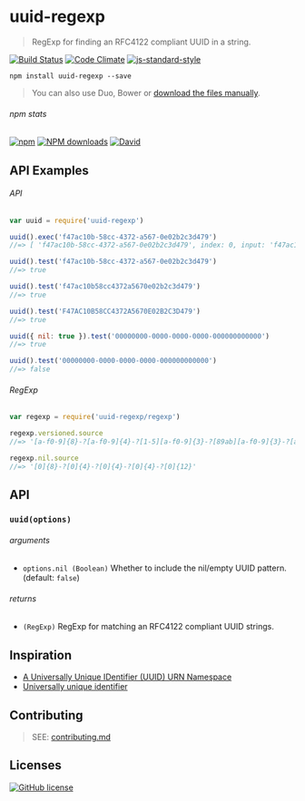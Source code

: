 # uuid-regexp
> RegExp for finding an RFC4122 compliant UUID in a string.

[![Build Status](http://img.shields.io/travis/wilmoore/uuid-regexp.js.svg)](https://travis-ci.org/wilmoore/uuid-regexp.js) [![Code Climate](https://codeclimate.com/github/wilmoore/uuid-regexp.js/badges/gpa.svg)](https://codeclimate.com/github/wilmoore/uuid-regexp.js) [![js-standard-style](https://img.shields.io/badge/code%20style-standard-brightgreen.svg?style=flat)](https://github.com/feross/standard)

```shell
npm install uuid-regexp --save
```

> You can also use Duo, Bower or [download the files manually](https://github.com/wilmoore/uuid-regexp.js/releases).

###### npm stats

[![npm](https://img.shields.io/npm/v/uuid-regexp.svg)](https://www.npmjs.org/package/uuid-regexp) [![NPM downloads](http://img.shields.io/npm/dm/uuid-regexp.svg)](https://www.npmjs.org/package/uuid-regexp) [![David](https://img.shields.io/david/wilmoore/uuid-regexp.js.svg)](https://david-dm.org/wilmoore/uuid-regexp.js)

## API Examples

###### API

```js
var uuid = require('uuid-regexp')

uuid().exec('f47ac10b-58cc-4372-a567-0e02b2c3d479')
//=> [ 'f47ac10b-58cc-4372-a567-0e02b2c3d479', index: 0, input: 'f47ac10b-58cc-4372-a567-0e02b2c3d479' ]

uuid().test('f47ac10b-58cc-4372-a567-0e02b2c3d479')
//=> true

uuid().test('f47ac10b58cc4372a5670e02b2c3d479')
//=> true

uuid().test('F47AC10B58CC4372A5670E02B2C3D479')
//=> true

uuid({ nil: true }).test('00000000-0000-0000-0000-000000000000')
//=> true

uuid().test('00000000-0000-0000-0000-000000000000')
//=> false
```

###### RegExp

```js
var regexp = require('uuid-regexp/regexp')

regexp.versioned.source
//=> '[a-f0-9]{8}-?[a-f0-9]{4}-?[1-5][a-f0-9]{3}-?[89ab][a-f0-9]{3}-?[a-f0-9]{12}'

regexp.nil.source
//=> '[0]{8}-?[0]{4}-?[0]{4}-?[0]{4}-?[0]{12}'
```

## API

### `uuid(options)`

###### arguments

 - `options.nil (Boolean)` Whether to include the nil/empty UUID pattern. (default: `false`)

###### returns

 - `(RegExp)` RegExp for matching an RFC4122 compliant UUID strings.

## Inspiration

 - [A Universally Unique IDentifier (UUID) URN Namespace]
 - [Universally unique identifier]

## Contributing

> SEE: [contributing.md](contributing.md)

## Licenses

[![GitHub license](https://img.shields.io/github/license/wilmoore/uuid-regexp.js.svg)](https://github.com/wilmoore/uuid-regexp.js/blob/master/license)

[A Universally Unique IDentifier (UUID) URN Namespace]: http://www.ietf.org/rfc/rfc4122.txt
[Universally unique identifier]: https://en.wikipedia.org/wiki/Universally_unique_identifier
